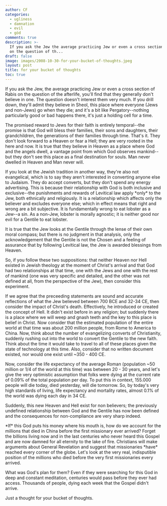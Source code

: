 ```yaml
---
author: CF
categories:
  - ugliness
  - damnation
  - evil
  - göd
comments: true
description: >-
  If you ask the Jew the average practicing Jew or even a cross section of Rabis
  on the question of th...
draft: false
image: images/2008-10-30-for-your-bucket-of-thoughts.jpeg
layout: post
title: for your bucket of thoughts
toc: true
---
```

    
If you ask the Jew, the average practicing Jew or even a cross section of Rabis on the question of the afterlife, you'll find that they generally don't believe in one. The question doesn't interest them very much. If you drill down, they'll admit they believe in Sheol, this place where everyone (Jews and non-Jews) go when they die; and it's a bit like Pergatory--nothing particularly good or bad happens there, it's just a holding cell for a time.    
    
The promised reward to Jews for their faith is entirely temporal--the promise is that God will bless their families, their sons and daughters, their grandchildren, the generations of their families through time. That's it. They don't look forward to a Heaven or fear a Hell; they are very rooted in the here and now. It is true that they believe in Heaven as a place where God and the angels dwell, a vantage point from which God observes mankind--but they don't see this place as a final destination for souls. Man never dwelled in Heaven and Man never will.    
    
If you look at the Jewish tradition in another way, they're also not evangelical, which is to say they aren't interested in converting anyone else to Judaism. They do accept converts, but they don't spend any energy advertising. This is because their relationship with God is both inclusive and exclusive--the punishments and rewards of Levitical law apply \*only\* to the Jew, both ethnically and religiously. It is a relationship which affects only the believer and excludes everyone else; which in effect means that right and wrong are a bit subjective. It is fundamentally wrong to eat lobster as a Jew--a sin. As a non-Jew, lobster is morally agnostic; it is neither good nor evil for a Gentile to eat lobster.    
    
It is true that the Jew looks at the Gentile through the lense of their own moral compass; but there is no judgment in that analysis, only the acknowledgement that the Gentile is not the Chosen and a feeling of assurance that by following Levitical law, the Jew is awarded blessings from Heaven.    
    
So, if you follow these two suppositions: that neither Heaven nor Hell existed in Jewish theology at the moment of Christ's arrival and that God had two relationships at that time, one with the Jews and one with the rest of mankind (one was very specific and detailed, and the other was not defined at all, from the perspective of the Jew), then consider this experiment.    
    
If we agree that the preceeding statements are sound and accurate reflections of what the Jew believed between 700 BCE and 32-34 CE, then consider the impact of Christ's death. Effectively, he introduced or created the concept of Hell. It didn't exist before in any religion; but suddenly there is a place where we will weep and gnash teeth and the key to this place is belief in Christ. Now consider that the estimated population of the entire world at that time was about 200 million people, from Rome to America to China. Now, think about the number of evangelizing converts of Christianity, suddenly rushing out into the world to convert the Gentile to the new faith. Think about the time it would take to travel to all of these places given the state of technology at this time. Also, consider that no written document existed, nor would one exist until ~350 - 400 CE.    
    
Now, consider the life expectancy of the average Roman (population ~50 million or 1/4 of the world at this time) was between 20 - 30 years, and let's give the very optimistic assumption that folks were dying at the current rate of 0.09% of the total population per day. To put this in context, 155.000 people will die today, died yesterday, will die tomorrow. So, by today's very high standards of living, life expectancy and mortality rates, almost 0.1% of the world was dying each day in 34 CE.    
    
Suddenly, this new Heaven and Hell exist for non believers; the previously undefined relationship between God and the Gentile has now been defined and the consequences for non-compliance are very sharp indeed.    
    
\*If\* this God puts his money where his mouth is, how do we account for the millions that died in China before the first missionary ever arrived? Forget the billions living now and in the last centuries who never heard this Gospel and are now damned for all eternity to the lake of fire. Christians will make arguments about General Revelation and suggest that missionaries \*have\* reached every corner of the globe. Let's look at the very real, indisputible position of the millions who died before the very first missionaries every arrived.    
    
What was God's plan for them? Even if they were searching for this God in deep and constant meditation, centuries would pass before they ever had access. Thousands of people, dying each week that the Gospel didn't arrive.    
    
Just a thought for your bucket of thoughts.    
